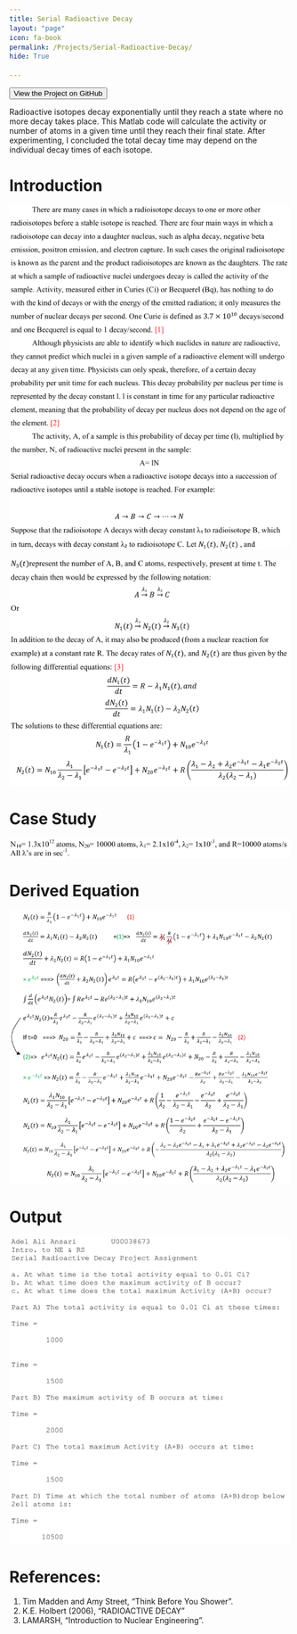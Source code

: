 ```yaml
---
title: Serial Radioactive Decay
layout: "page"
icon: fa-book
permalink: /Projects/Serial-Radioactive-Decay/
hide: True

---
```

<form method="" action="https://github.com/adelansari/Serial-Radioactive-Decay">
<button class="btn success"> View the Project on GitHub </button>
</form>


Radioactive isotopes decay exponentially until they reach a state where no more decay takes place. This Matlab code will calculate the activity or number of atoms in a given time until they reach their final state.
After experimenting, I concluded the total decay time may depend on the individual decay times of each isotope.


# Introduction

<p align="center">
<img src="Images/1.PNG">
</p>

<p align="center">
<img src="Images/2.PNG">
</p>

# Case Study

<p align="center">
<img src="Images/5.PNG">
</p>

# Derived Equation
<p align="center">
<img src="Images/3.PNG">
</p>

# Output

<p align="center">
<img src="Images/4.PNG">
</p>

# References:
1. Tim Madden and Amy Street, “Think Before You Shower”.
2. K.E. Holbert (2006), “RADIOACTIVE DECAY”
3. LAMARSH, “Introduction to Nuclear Engineering”.
